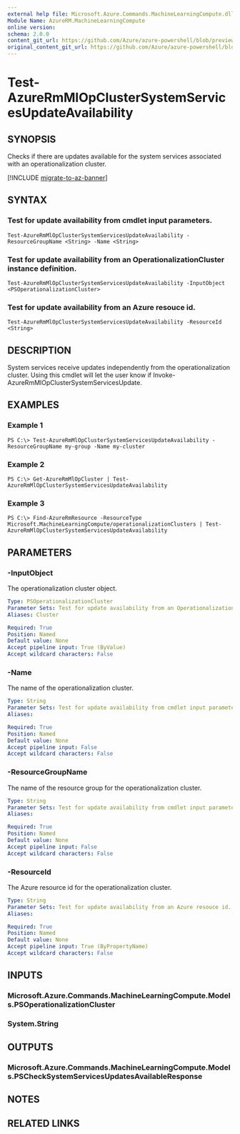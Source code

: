 ```yaml
---
external help file: Microsoft.Azure.Commands.MachineLearningCompute.dll-Help.xml
Module Name: AzureRM.MachineLearningCompute
online version:
schema: 2.0.0
content_git_url: https://github.com/Azure/azure-powershell/blob/preview/src/ResourceManager/MachineLearningCompute/Commands.MachineLearningCompute/help/Test-AzureRmMlOpClusterSystemServicesUpdateAvailability.md
original_content_git_url: https://github.com/Azure/azure-powershell/blob/preview/src/ResourceManager/MachineLearningCompute/Commands.MachineLearningCompute/help/Test-AzureRmMlOpClusterSystemServicesUpdateAvailability.md
---
```


# Test-AzureRmMlOpClusterSystemServicesUpdateAvailability

## SYNOPSIS
Checks if there are updates available for the system services associated with an operationalization cluster.

[!INCLUDE [migrate-to-az-banner](../../includes/migrate-to-az-banner.md)]

## SYNTAX

### Test for update availability from cmdlet input parameters.
```
Test-AzureRmMlOpClusterSystemServicesUpdateAvailability -ResourceGroupName <String> -Name <String>
```

### Test for update availability from an OperationalizationCluster instance definition.
```
Test-AzureRmMlOpClusterSystemServicesUpdateAvailability -InputObject <PSOperationalizationCluster>
```

### Test for update availability from an Azure resouce id.
```
Test-AzureRmMlOpClusterSystemServicesUpdateAvailability -ResourceId <String>
```

## DESCRIPTION
System services receive updates independently from the operationalization cluster. Using this cmdlet will let the user know if Invoke-AzureRmMlOpClusterSystemServicesUpdate.

## EXAMPLES

### Example 1
```
PS C:\> Test-AzureRmMlOpClusterSystemServicesUpdateAvailability -ResourceGroupName my-group -Name my-cluster
```

### Example 2
```
PS C:\> Get-AzureRmMlOpCluster | Test-AzureRmMlOpClusterSystemServicesUpdateAvailability
```

### Example 3
```
PS C:\> Find-AzureRmResource -ResourceType Microsoft.MachineLearningCompute/operationalizationClusters | Test-AzureRmMlOpClusterSystemServicesUpdateAvailability
```

## PARAMETERS

### -InputObject
The operationalization cluster object.

```yaml
Type: PSOperationalizationCluster
Parameter Sets: Test for update availability from an OperationalizationCluster instance definition.
Aliases: Cluster

Required: True
Position: Named
Default value: None
Accept pipeline input: True (ByValue)
Accept wildcard characters: False
```

### -Name
The name of the operationalization cluster.

```yaml
Type: String
Parameter Sets: Test for update availability from cmdlet input parameters.
Aliases: 

Required: True
Position: Named
Default value: None
Accept pipeline input: False
Accept wildcard characters: False
```

### -ResourceGroupName
The name of the resource group for the operationalization cluster.

```yaml
Type: String
Parameter Sets: Test for update availability from cmdlet input parameters.
Aliases: 

Required: True
Position: Named
Default value: None
Accept pipeline input: False
Accept wildcard characters: False
```

### -ResourceId
The Azure resource id for the operationalization cluster.

```yaml
Type: String
Parameter Sets: Test for update availability from an Azure resouce id.
Aliases: 

Required: True
Position: Named
Default value: None
Accept pipeline input: True (ByPropertyName)
Accept wildcard characters: False
```

## INPUTS

### Microsoft.Azure.Commands.MachineLearningCompute.Models.PSOperationalizationCluster
### System.String


## OUTPUTS

### Microsoft.Azure.Commands.MachineLearningCompute.Models.PSCheckSystemServicesUpdatesAvailableResponse


## NOTES

## RELATED LINKS

